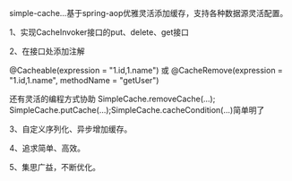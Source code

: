 simple-cache...基于spring-aop优雅灵活添加缓存，支持各种数据源灵活配置。

1、实现CacheInvoker接口的put、delete、get接口

2、在接口处添加注解

@Cacheable(expression = "1.id,1.name") 或 @CacheRemove(expression = "1.id,1.name", methodName = "getUser")

还有灵活的编程方式协助 SimpleCache.removeCache(...); SimpleCache.putCache(...);SimpleCache.cacheCondition(...)简单明了
   
3、自定义序列化、异步增加缓存。

4、追求简单、高效。

5、集思广益，不断优化。
   
